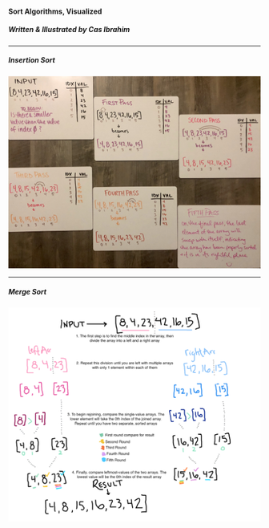 #### Sort Algorithms, Visualized
##### Written & Illustrated by Cas Ibrahim
***

##### Insertion Sort
![insertionSort](/assets/insertionsort.jpg)

***

##### Merge Sort
![mergeSort](/assets/mergesort.png)